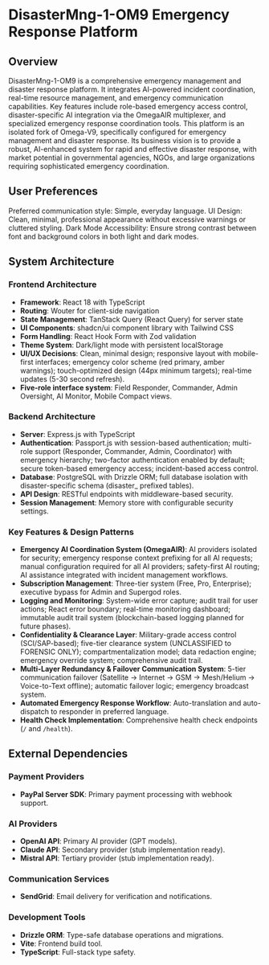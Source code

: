# DisasterMng-1-OM9 Emergency Response Platform

## Overview
DisasterMng-1-OM9 is a comprehensive emergency management and disaster response platform. It integrates AI-powered incident coordination, real-time resource management, and emergency communication capabilities. Key features include role-based emergency access control, disaster-specific AI integration via the OmegaAIR multiplexer, and specialized emergency response coordination tools. This platform is an isolated fork of Omega-V9, specifically configured for emergency management and disaster response. Its business vision is to provide a robust, AI-enhanced system for rapid and effective disaster response, with market potential in governmental agencies, NGOs, and large organizations requiring sophisticated emergency coordination.

## User Preferences
Preferred communication style: Simple, everyday language.
UI Design: Clean, minimal, professional appearance without excessive warnings or cluttered styling.
Dark Mode Accessibility: Ensure strong contrast between font and background colors in both light and dark modes.

## System Architecture

### Frontend Architecture
- **Framework**: React 18 with TypeScript
- **Routing**: Wouter for client-side navigation
- **State Management**: TanStack Query (React Query) for server state
- **UI Components**: shadcn/ui component library with Tailwind CSS
- **Form Handling**: React Hook Form with Zod validation
- **Theme System**: Dark/light mode with persistent localStorage
- **UI/UX Decisions**: Clean, minimal design; responsive layout with mobile-first interfaces; emergency color scheme (red primary, amber warnings); touch-optimized design (44px minimum targets); real-time updates (5-30 second refresh).
- **Five-role interface system**: Field Responder, Commander, Admin Oversight, AI Monitor, Mobile Compact views.

### Backend Architecture
- **Server**: Express.js with TypeScript
- **Authentication**: Passport.js with session-based authentication; multi-role support (Responder, Commander, Admin, Coordinator) with emergency hierarchy; two-factor authentication enabled by default; secure token-based emergency access; incident-based access control.
- **Database**: PostgreSQL with Drizzle ORM; full database isolation with disaster-specific schema (disaster_ prefixed tables).
- **API Design**: RESTful endpoints with middleware-based security.
- **Session Management**: Memory store with configurable security settings.

### Key Features & Design Patterns
- **Emergency AI Coordination System (OmegaAIR)**: AI providers isolated for security; emergency response context prefixing for all AI requests; manual configuration required for all AI providers; safety-first AI routing; AI assistance integrated with incident management workflows.
- **Subscription Management**: Three-tier system (Free, Pro, Enterprise); executive bypass for Admin and Supergod roles.
- **Logging and Monitoring**: System-wide error capture; audit trail for user actions; React error boundary; real-time monitoring dashboard; immutable audit trail system (blockchain-based logging planned for future phases).
- **Confidentiality & Clearance Layer**: Military-grade access control (SCI/SAP-based); five-tier clearance system (UNCLASSIFIED to FORENSIC ONLY); compartmentalization model; data redaction engine; emergency override system; comprehensive audit trail.
- **Multi-Layer Redundancy & Failover Communication System**: 5-tier communication failover (Satellite → Internet → GSM → Mesh/Helium → Voice-to-Text offline); automatic failover logic; emergency broadcast system.
- **Automated Emergency Response Workflow**: Auto-translation and auto-dispatch to responder in preferred language.
- **Health Check Implementation**: Comprehensive health check endpoints (`/` and `/health`).

## External Dependencies

### Payment Providers
- **PayPal Server SDK**: Primary payment processing with webhook support.

### AI Providers
- **OpenAI API**: Primary AI provider (GPT models).
- **Claude API**: Secondary provider (stub implementation ready).
- **Mistral API**: Tertiary provider (stub implementation ready).

### Communication Services
- **SendGrid**: Email delivery for verification and notifications.

### Development Tools
- **Drizzle ORM**: Type-safe database operations and migrations.
- **Vite**: Frontend build tool.
- **TypeScript**: Full-stack type safety.